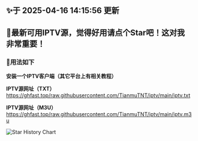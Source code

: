## ✨于 2025-04-16 14:15:56 更新
## 🎉最新可用IPTV源，觉得好用请点个Star吧！这对我非常重要！
### 🎈用法如下
**安装一个IPTV客户端（其它平台上有相关教程）**

**IPTV源网址（TXT）** https://ghfast.top/raw.githubusercontent.com/TianmuTNT/iptv/main/iptv.txt

**IPTV源网址（M3U）** https://ghfast.top/raw.githubusercontent.com/TianmuTNT/iptv/main/iptv.m3u

![Star History Chart](https://api.star-history.com/svg?repos=TianmuTNT/iptv)

